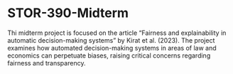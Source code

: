 # STOR-390-Midterm

Thi midterm project is focused on the article “Fairness and explainability in automatic decision-making systems” by Kirat et al. (2023). The project examines how automated decision-making systems in areas of law and economics can perpetuate biases, raising critical concerns regarding fairness and transparency.
